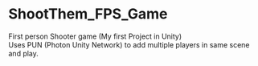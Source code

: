 # ShootThem_FPS_Game
First person Shooter game (My first Project in Unity)<br>
Uses PUN (Photon Unity Network) to add multiple players in same scene and play.
